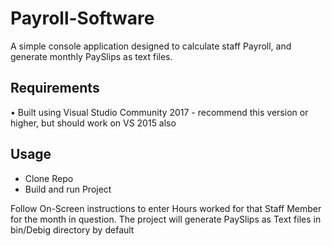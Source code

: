 # Payroll-Software
A simple console application designed to calculate staff Payroll, and generate monthly PaySlips as text files.

## Requirements
• Built using Visual Studio Community 2017 - recommend this version or higher, but should work on VS 2015 also

## Usage
<ul>
  <li>Clone Repo</li>
  <li>Build and run Project</li>
</ul>


Follow On-Screen instructions to enter Hours worked for that Staff Member for the month in question. The project will generate PaySlips as Text files in bin/Debig directory by default
